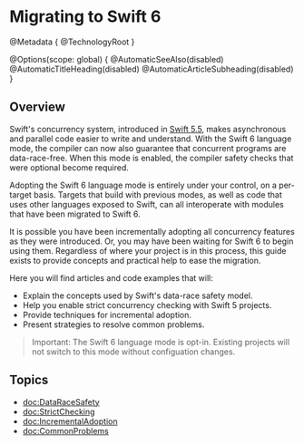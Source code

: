 # Migrating to Swift 6

@Metadata {
  @TechnologyRoot
}

@Options(scope: global) {
  @AutomaticSeeAlso(disabled)
  @AutomaticTitleHeading(disabled)
  @AutomaticArticleSubheading(disabled)
}

## Overview

Swift's concurrency system, introduced in [Swift 5.5](https://www.swift.org/blog/swift-5.5-released/),
makes asynchronous and parallel code easier to write and understand.
With the Swift 6 language mode, the compiler can now also
guarantee that concurrent programs are data-race-free.
When this mode is enabled, the compiler safety checks that were
optional become required.

Adopting the Swift 6 language mode is entirely under your control,
on a per-target basis.
Targets that build with previous modes, as well as code that uses other
languages exposed to Swift, can all interoperate with
modules that have been migrated to Swift 6.

It is possible you have been incrementally adopting all concurrency features
as they were introduced.
Or, you may have been waiting for Swift 6 to begin using them.
Regardless of where your project is in this process, this guide exists to
provide concepts and practical help to ease the migration.

Here you will find articles and code examples that will:

- Explain the concepts used by Swift's data-race safety model.
- Help you enable strict concurrency checking with Swift 5 projects.
- Provide techniques for incremental adoption.
- Present strategies to resolve common problems.

> Important: The Swift 6 language mode is opt-in.
Existing projects will not switch to this mode without configuation changes.

## Topics

- <doc:DataRaceSafety>
- <doc:StrictChecking>
- <doc:IncrementalAdoption>
- <doc:CommonProblems>